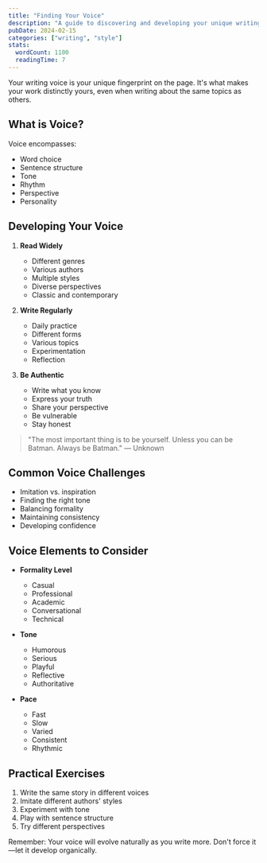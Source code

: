 ```yaml
---
title: "Finding Your Voice"
description: "A guide to discovering and developing your unique writing style"
pubDate: 2024-02-15
categories: ["writing", "style"]
stats:
  wordCount: 1100
  readingTime: 7
---
```


Your writing voice is your unique fingerprint on the page. It's what makes your work distinctly yours, even when writing about the same topics as others.

## What is Voice?

Voice encompasses:

- Word choice
- Sentence structure
- Tone
- Rhythm
- Perspective
- Personality

## Developing Your Voice

1. **Read Widely**
   - Different genres
   - Various authors
   - Multiple styles
   - Diverse perspectives
   - Classic and contemporary

2. **Write Regularly**
   - Daily practice
   - Different forms
   - Various topics
   - Experimentation
   - Reflection

3. **Be Authentic**
   - Write what you know
   - Express your truth
   - Share your perspective
   - Be vulnerable
   - Stay honest

> "The most important thing is to be yourself. Unless you can be Batman. Always be Batman." — Unknown

## Common Voice Challenges

- Imitation vs. inspiration
- Finding the right tone
- Balancing formality
- Maintaining consistency
- Developing confidence

## Voice Elements to Consider

- **Formality Level**
  - Casual
  - Professional
  - Academic
  - Conversational
  - Technical

- **Tone**
  - Humorous
  - Serious
  - Playful
  - Reflective
  - Authoritative

- **Pace**
  - Fast
  - Slow
  - Varied
  - Consistent
  - Rhythmic

## Practical Exercises

1. Write the same story in different voices
2. Imitate different authors' styles
3. Experiment with tone
4. Play with sentence structure
5. Try different perspectives

Remember: Your voice will evolve naturally as you write more. Don't force it—let it develop organically. 